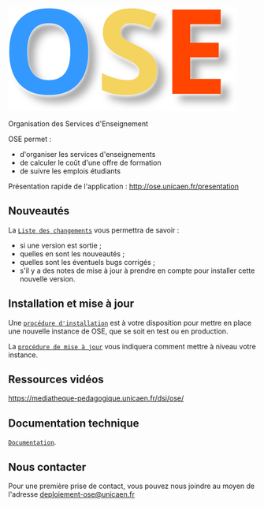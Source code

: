 ![Logo OSE](doc/logo.png)

Organisation des Services d'Enseignement

OSE permet :
- d'organiser les services d'enseignements
- de calculer le coût d'une offre de formation
- de suivre les emplois étudiants

Présentation rapide de l'application : http://ose.unicaen.fr/presentation

## Nouveautés

La [`Liste des changements`](CHANGELOG.md) vous permettra de savoir :
- si une version est sortie ;
- quelles en sont les nouveautés ;
- quelles sont les éventuels bugs corrigés ;
- s'il y a des notes de mise à jour à prendre en compte pour installer cette nouvelle version.

## Installation et mise à jour

Une [`procédure d'installation`](INSTALL.md) est à votre disposition pour mettre en place une nouvelle instance de OSE, que se soit en test ou en production.

La [`procédure de mise à jour`](UPDATE.md) vous indiquera comment mettre à niveau votre instance.

## Ressources vidéos

https://mediatheque-pedagogique.unicaen.fr/dsi/ose/

## Documentation technique

[`Documentation`](doc/doc.md).

## Nous contacter

Pour une première prise de contact, vous pouvez nous joindre au moyen de l'adresse
<deploiement-ose@unicaen.fr>